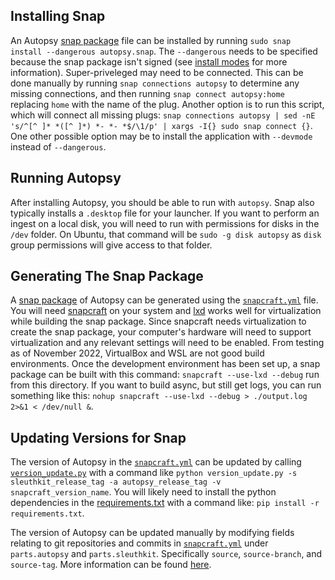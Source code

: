 ## Installing Snap

An Autopsy [snap package](https://snapcraft.io/) file can be installed by running `sudo snap install --dangerous autopsy.snap`.  The `--dangerous` needs to be specified because the snap package isn't signed (see [install modes](https://snapcraft.io/docs/install-modes#heading--dangerous) for more information).  Super-priveleged may need to be connected.  This can be done manually by running `snap connections autopsy` to determine any missing connections, and then running `snap connect autopsy:home` replacing `home` with the name of the plug.  Another option is to run this script, which will connect all missing plugs: `snap connections autopsy | sed -nE 's/^[^ ]* *([^ ]*) *- *- *$/\1/p' | xargs -I{} sudo snap connect {}`.  One other possible option may be to install the application with `--devmode` instead of `--dangerous`.

## Running Autopsy

After installing Autopsy, you should be able to run with `autopsy`.  Snap also typically installs a `.desktop` file for your launcher.  If you want to perform an ingest on a local disk, you will need to run with permissions for disks in the `/dev` folder.  On Ubuntu, that command will be `sudo -g disk autopsy` as `disk` group permissions will give access to that folder.

## Generating The Snap Package

A [snap package](https://snapcraft.io/) of Autopsy can be generated using the [`snapcraft.yml`](./snapcraft.yaml) file.  You will need [snapcraft](https://snapcraft.io/) on your system and [lxd](https://snapcraft.io/lxd) works well for virtualization while building the snap package.  Since snapcraft needs virtualization to create the snap package, your computer's hardware will need to support virtualization and any relevant settings will need to be enabled.  From testing as of November 2022, VirtualBox and WSL are not good build environments.  Once the development environment has been set up, a snap package can be built with this command: `snapcraft --use-lxd --debug` run from this directory.  If you want to build async, but still get logs, you can run something like this: `nohup snapcraft --use-lxd --debug > ./output.log 2>&1 < /dev/null &`.

## Updating Versions for Snap

The version of Autopsy in the [`snapcraft.yml`](./snapcraft.yaml) can be updated by calling [`version_update.py`](./version_update/version_update.py) with a command like `python version_update.py -s sleuthkit_release_tag -a autopsy_release_tag -v snapcraft_version_name`.  You will likely need to install the python dependencies in the [requirements.txt](./version_update/requirements.txt) with a command like: `pip install -r requirements.txt`.

The version of Autopsy can be updated manually by modifying fields relating to git repositories and commits in [`snapcraft.yml`](./snapcraft.yaml) under `parts.autopsy` and `parts.sleuthkit`.  Specifically `source`, `source-branch`, and `source-tag`.  More information can be found [here](https://snapcraft.io/docs/snapcraft-yaml-reference).